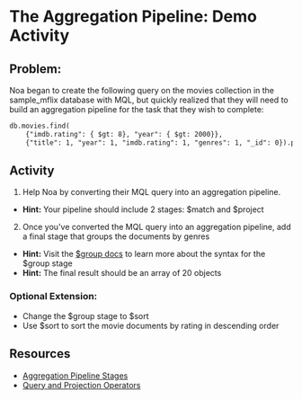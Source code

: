 # The Aggregation Pipeline: Demo Activity

## Problem:

Noa began to create the following query on the movies collection in the sample_mflix database with MQL, but quickly realized that they will need to build an aggregation pipeline for the task that they wish to complete:

```txt
db.movies.find(
    {"imdb.rating": { $gt: 8}, "year": { $gt: 2000}},
    {"title": 1, "year": 1, "imdb.rating": 1, "genres": 1, "_id": 0}).pretty()
```

## Activity

1. Help Noa by converting their MQL query into an aggregation pipeline.

* **Hint:** Your pipeline should include 2 stages: $match and $project

2. Once you've converted the MQL query into an aggregation pipeline, add a final stage that groups the documents by genres

* **Hint:** Visit the [$group docs](https://docs.mongodb.com/manual/reference/operator/aggregation/group/#mongodb-pipeline-pipe.-group) to learn more about the syntax for the $group stage
* **Hint:** The final result should be an array of 20 objects

### Optional Extension:

* Change the $group stage to $sort 
* Use $sort to sort the movie documents by rating in descending order

## Resources

* [Aggregation Pipeline Stages](https://docs.mongodb.com/manual/reference/operator/aggregation-pipeline/)
* [Query and Projection Operators](https://docs.mongodb.com/manual/reference/operator/query/)